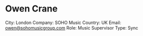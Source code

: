 # Owen Crane

City: London
Company: SOHO Music
Country: UK
Email: owen@sohomusicgroup.com
Role: Music Supervisor
Type: Sync